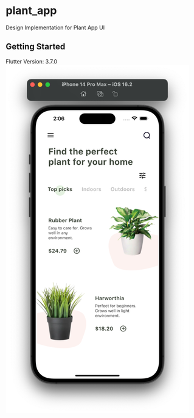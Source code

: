 # plant_app

Design Implementation for Plant App UI

## Getting Started

Flutter Version: 3.7.0
![App Screenshot](https://github.com/cs-onah/plant_app/blob/main/doc/img.png)
